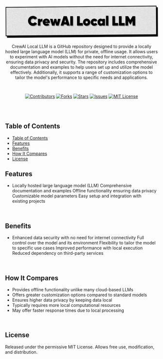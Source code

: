 <p align="center">
   <img src="https://raw.githubusercontent.com/harehimself/crewai-local-llm/master/crewai-local-llm.png">
</p>

<p align="center">
   CrewAI Local LLM is a GitHub repository designed to provide a locally hosted large language model (LLM) for private, offline usage. It allows users to experiment with AI models without the need for internet connectivity, ensuring data privacy and security. The repository includes comprehensive documentation and examples to help users set up and utilize the model effectively. Additionally, it supports a range of customization options to tailor the model's performance to specific needs and applications.
</p>
<br>

<p align="center">
  <a href="https://github.com/harehimself/crewai-local-llm/graphs/contributors">
    <img src="https://img.shields.io/github/contributors/harehimself/crewai-local-llm" alt="Contributors"></a>
  <a href="https://github.com/harehimself/crewai-local-llm/network/members">
    <img src="https://img.shields.io/github/forks/harehimself/crewai-local-llm" alt="Forks"></a>
  <a href="https://github.com/harehimself/crewai-local-llm/stargazers">
    <img src="https://img.shields.io/github/stars/harehimself/crewai-local-llm" alt="Stars"></a>
  <a href="https://github.com/harehimself/crewai-local-llm/issues">
    <img src="https://img.shields.io/github/issues/harehimself/crewai-local-llm" alt="Issues"></a>
  <a href="https://github.com/harehimself/crewai-local-llm/blob/main/LICENSE">
    <img src="https://img.shields.io/github/license/harehimself/crewai-local-llm" alt="MIT License"></a>
</p>

<br><br>

## Table of Contents
- [Table of Contents](#table-of-contents)
- [Features](#features)
- [Benefits](#benefits)
- [How It Compares](#how-it-compares)
- [License](#license)

## Features
- Locally hosted large language model (LLM)
Comprehensive documentation and examples
Offline functionality ensuring data privacy
Customizable model parameters
Easy setup and integration with existing projects
<br>

## Benefits
- Enhanced data security with no need for internet connectivity
Full control over the model and its environment
Flexibility to tailor the model to specific use cases
Improved performance with local execution
Reduced dependency on third-party services
<br>

## How It Compares
- Provides offline functionality unlike many cloud-based LLMs
- Offers greater customization options compared to standard models
- Ensures higher data privacy by keeping data local
- Typically requires more local computational resources
- May offer faster response times due to local processing
<br>

## License
Released under the permissive MIT License. Allows free use, modification, and distribution.
